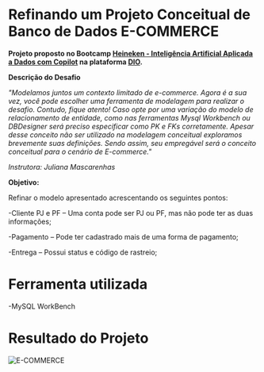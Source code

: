 # Refinando um Projeto Conceitual de Banco de Dados E-COMMERCE

**Projeto proposto no Bootcamp [Heineken - Inteligência Artificial Aplicada a Dados com Copilot](https://web.dio.me/track/coding-the-future-heineken-ia-para-analise-de-dados) na plataforma [DIO](https://www.dio.me/).**


**Descrição do Desafio**

*"Modelamos juntos um contexto limitado de e-commerce. Agora é a sua vez, você pode escolher uma ferramenta de modelagem para realizar o desafio. Contudo, fique atento! Caso opte por uma variação do modelo de relacionamento de entidade, como nas ferramentas Mysql Workbench ou DBDesigner será preciso especificar como PK e FKs corretamente. Apesar desse conceito não ser utilizado na modelagem conceitual exploramos brevemente suas definições. Sendo assim, seu empregável será o conceito conceitual para o cenário de E-commerce."*

*Instrutora: Juliana Mascarenhas*

**Objetivo:**

Refinar o modelo apresentado acrescentando os seguintes pontos:

-Cliente PJ e PF – Uma conta pode ser PJ ou PF, mas não pode ter as duas informações;

-Pagamento – Pode ter cadastrado mais de uma forma de pagamento;

-Entrega – Possui status e código de rastreio;

# Ferramenta utilizada
-MySQL WorkBench

# Resultado do Projeto
![E-COMMERCE](https://github.com/user-attachments/assets/c5eed07e-1e25-4a01-aec3-7aa79ddbc138)
